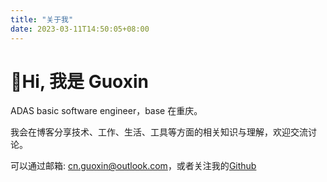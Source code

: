 ```yaml
---
title: "关于我"
date: 2023-03-11T14:50:05+08:00
---
```


#  👋Hi, 我是 Guoxin

ADAS basic software engineer，base 在重庆。

我会在博客分享技术、工作、生活、工具等方面的相关知识与理解，欢迎交流讨论。

可以通过邮箱: cn.guoxin@outlook.com，或者关注我的[Github](https://github.com/cnguoxin)
